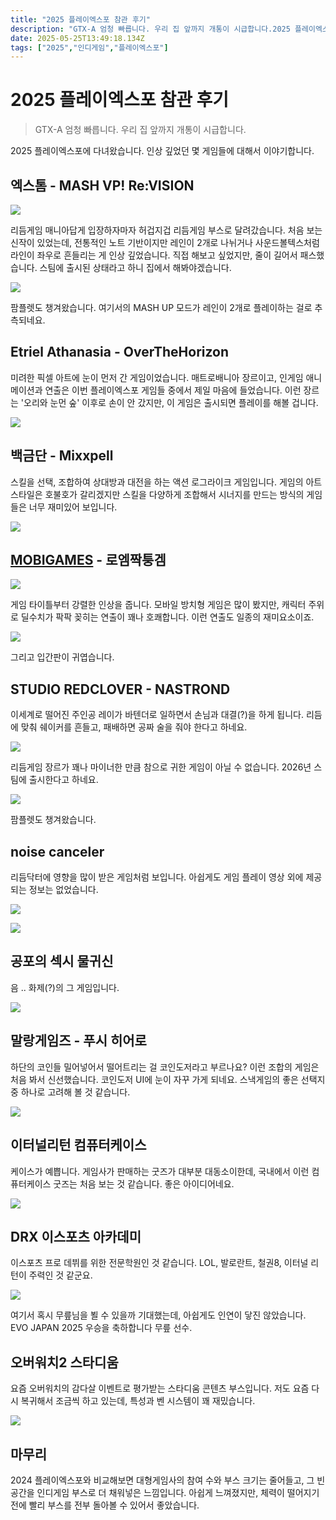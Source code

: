 ```yaml
---
title: "2025 플레이엑스포 참관 후기"
description: "GTX-A 엄청 빠릅니다. 우리 집 앞까지 개통이 시급합니다.2025 플레이엑스포에 다녀왔습니다. 인상 깊었던 몇 게임들에 대해서 이야기합니다.리듬게임 매니아답게 입장하자마자 허겁지겁 리듬게임 부스로 달려갔습니다. 처음 보는 신작이 있었는데, 전통적인 노트 기반이지만 "
date: 2025-05-25T13:49:18.134Z
tags: ["2025","인디게임","플레이엑스포"]
---
```


# 2025 플레이엑스포 참관 후기

> GTX-A 엄청 빠릅니다. 우리 집 앞까지 개통이 시급합니다.

2025 플레이엑스포에 다녀왔습니다. 인상 깊었던 몇 게임들에 대해서 이야기합니다.

## 엑스톰 - MASH VP! Re:VISION

![](/images/18e85f66-c724-46b5-802b-8076d03b0439-image.png)


리듬게임 매니아답게 입장하자마자 허겁지겁 리듬게임 부스로 달려갔습니다. 처음 보는 신작이 있었는데, 전통적인 노트 기반이지만 레인이 2개로 나뉘거나 사운드볼텍스처럼 라인이 좌우로 흔들리는 게 인상 깊었습니다. 직접 해보고 싶었지만, 줄이 길어서 패스했습니다. 스팀에 출시된 상태라고 하니 집에서 해봐야겠습니다.

![](/images/b3d2b9bd-e6b8-4c67-a5c7-ea3dc37c2464-image.png)


팜플렛도 챙겨왔습니다. 여기서의 MASH UP 모드가 레인이 2개로 플레이하는 걸로 추측되네요.

## Etriel Athanasia - OverTheHorizon

미려한 픽셀 아트에 눈이 먼저 간 게임이었습니다. 매트로배니아 장르이고, 인게임 애니메이션과 연출은 이번 플레이엑스포 게임들 중에서 제일 마음에 들었습니다. 이런 장르는 '오리와 눈먼 숲' 이후로 손이 안 갔지만, 이 게임은 출시되면 플레이를 해볼 겁니다.

![](/images/b0870e9d-04de-495e-9ad0-4c00dd795190-image.png)



## 백금단 - Mixxpell

스킬을 선택, 조합하여 상대방과 대전을 하는 액션 로그라이크 게임입니다. 게임의 아트 스타일은 호불호가 갈리겠지만 스킬을 다양하게 조합해서 시너지를 만드는 방식의 게임들은 너무 재미있어 보입니다.

![](/images/ce0f5c16-8b8b-4f6a-9c07-1f57ed63bb4f-image.png)

## [MOBIGAMES](https://play.google.com/store/apps/dev?id=8552090574064486103) - 로엠짝퉁겜

![](/images/e882a0b8-dbcd-4c40-b0d7-4e9f9b93c1a4-image.png)

게임 타이틀부터 강렬한 인상을 줍니다. 모바일 방치형 게임은 많이 봤지만, 캐릭터 주위로 딜수치가 팍팍 꽂히는 연출이 꽤나 호쾌합니다. 이런 연출도 일종의 재미요소이죠.

![](/images/b98a4e71-7128-4eab-846f-608cf396adf1-image.png)

그리고 입간판이 귀엽습니다.

## STUDIO REDCLOVER - NASTROND

이세계로 떨어진 주인공 레이가 바텐더로 일하면서 손님과 대결(?)을 하게 됩니다. 리듬에 맞춰 쉐이커를 흔들고, 패배하면 공짜 술을 줘야 한다고 하네요.

![](/images/fc65f4ce-28e7-4c8a-af76-d104752cf8a3-image.png)


리듬게임 장르가 꽤나 마이너한 만큼 참으로 귀한 게임이 아닐 수 없습니다. 2026년 스팀에 출시한다고 하네요.

![](/images/1d0317a1-042a-4cbe-ae4e-685e1bcbd71e-image.png)


팜플렛도 챙겨왔습니다.

## noise canceler

리듬닥터에 영향을 많이 받은 게임처럼 보입니다. 아쉽게도 게임 플레이 영상 외에 제공되는 정보는 없었습니다.

![](/images/fc0b076d-713e-4582-a34e-b35d852ac4d0-image.png)

![](/images/a3244e21-f24c-40ca-a21b-1b3135c279bb-image.png)


## 공포의 섹시 물귀신

음 .. 화제(?)의 그 게임입니다.

![](/images/6493e2d0-aa91-446b-81f8-555da2979e54-image.png)


## 말랑게임즈 - 푸시 히어로

하단의 코인들 밀어넣어서 떨어트리는 걸 코인도저라고 부르나요? 이런 조합의 게임은 처음 봐서 신선했습니다. 코인도저 UI에 눈이 자꾸 가게 되네요. 스낵게임의 좋은 선택지 중 하나로 고려해 볼 것 같습니다.

![](/images/1869cd70-e44e-4f6f-9d72-2a29e877144a-image.png)

## 이터널리턴 컴퓨터케이스

케이스가 예쁩니다. 게임사가 판매하는 굿즈가 대부분 대동소이한데, 국내에서 이런 컴퓨터케이스 굿즈는 처음 보는 것 같습니다. 좋은 아이디어네요.

![](/images/bebacf20-40ba-420b-ab55-b7adc7ea8eb1-image.png)

## DRX 이스포츠 아카데미

이스포츠 프로 데뷔를 위한 전문학원인 것 같습니다. LOL, 발로란트, 철권8, 이터널 리턴이 주력인 것 같군요.

![](/images/444e1e40-25e6-468a-ad0d-5b2fd07ff9db-image.png)

여기서 혹시 무릎님을 뵐 수 있을까 기대했는데, 아쉽게도 인연이 닿진 않았습니다. EVO JAPAN 2025 우승을 축하합니다 무릎 선수.

## 오버워치2 스타디움

요즘 오버워치의 감다살 이벤트로 평가받는 스타디움 콘텐츠 부스입니다. 저도 요즘 다시 복귀해서 조금씩 하고 있는데, 특성과 벤 시스템이 꽤 재밌습니다.

![](/images/7463dfa8-7e4b-4aca-9e0a-5293bdc639a8-image.png)

## 마무리

2024 플레이엑스포와 비교해보면 대형게임사의 참여 수와 부스 크기는 줄어들고, 그 빈 공간을 인디게임 부스로 더 채워넣은 느낌입니다. 아쉽게 느껴졌지만, 체력이 떨어지기 전에 빨리 부스를 전부 돌아볼 수 있어서 좋았습니다.
